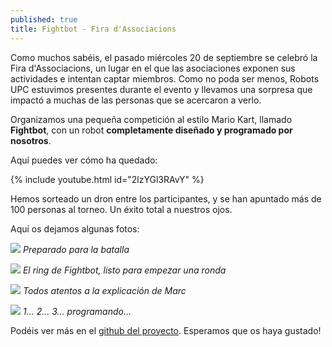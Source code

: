 ```yaml
---
published: true
title: Fightbot - Fira d'Associacions
---
```


Como muchos sabéis, el pasado miércoles 20 de septiembre se celebró la Fira d'Associacions,
un lugar en el que las asociaciones exponen sus actividades e intentan captar miembros.
Como no poda ser menos, Robots UPC estuvimos presentes durante el evento y llevamos una sorpresa que impactó a 
muchas de las personas que se acercaron a verlo.

Organizamos una pequeña competición al estilo Mario Kart, llamado **Fightbot**, con un robot **completamente diseñado y programado por nosotros**.

Aquí puedes ver cómo ha quedado:

{% include youtube.html id="2lzYGl3RAvY" %}


Hemos sorteado un dron entre los participantes, y se han apuntado más de 100 personas al torneo.
Un éxito total a nuestros ojos.

Aquí os dejamos algunas fotos:


![](https://user-images.githubusercontent.com/4309591/30709662-49283e4c-9f03-11e7-8050-219ba863531a.jpg)
*Preparado para la batalla*

![](https://user-images.githubusercontent.com/4309591/30710608-77fada88-9f06-11e7-8db7-ab78a8884c57.png)
*El ring de Fightbot, listo para empezar una ronda*

![](https://user-images.githubusercontent.com/4309591/30710868-3032efb4-9f07-11e7-9028-6cd4a006e2ae.jpg)
*Todos atentos a la explicación de Marc*

![](https://user-images.githubusercontent.com/4309591/30709605-212f2662-9f03-11e7-846e-f815f56a9a32.jpg)
*1... 2... 3... programando...*

Podéis ver más en el [github del proyecto](https://github.com/robotsupc/fightbot). Esperamos que os haya gustado!
